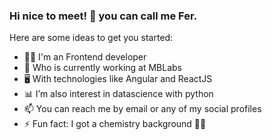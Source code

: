 ### Hi nice to meet! 👋 you can call me Fer.

Here are some ideas to get you started:

- 👨‍💻 I'm an Frontend developer
- 🚀 Who is currently working at MBLabs 
- 🖥 With technologies like Angular and ReactJS
- 📊 I’m also interest in datascience with python
- 📫 You can reach me by email or any of my social profiles
- ⚡ Fun fact: I got a chemistry background 👨‍🔬
